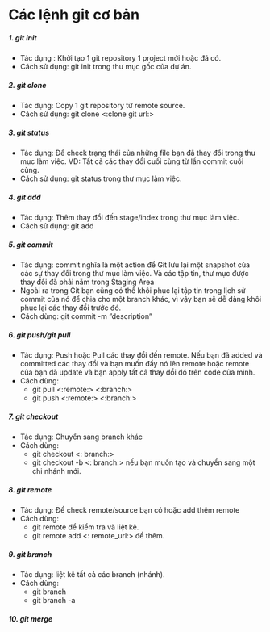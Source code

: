 # Các lệnh git cơ bản

##### 1. git init

- Tác dụng : Khởi tạo 1 git repository 1 project mới hoặc đã có.
- Cách sử dụng: git init trong thư mục gốc của dự án.

##### 2. git clone

- Tác dụng: Copy 1 git repository từ remote source.
- Cách sử dụng: git clone <:clone git url:>

##### 3. git status

- Tác dụng: Để check trạng thái của những file bạn đã thay đổi trong thư mục làm việc. VD: Tất cả các thay đổi cuối cùng từ lần commit cuối cùng.
- Cách sử dụng: git status trong thư mục làm việc.

##### 4. git add

- Tác dụng: Thêm thay đổi đến stage/index trong thư mục làm việc.
- Cách sử dụng: git add

##### 5. git commit

- Tác dụng: commit nghĩa là một action để Git lưu lại một snapshot của các sự thay đổi trong thư mục làm việc. Và các tập tin, thư mục được thay đổi đã phải nằm trong Staging Area
- Ngoài ra trong Git bạn cũng có thể khôi phục lại tập tin trong lịch sử commit của nó để chia cho một branch khác, vì vậy bạn sẽ dễ dàng khôi phục lại các thay đổi trước đó.
- Cách dùng: git commit -m ”description”

##### 6. git push/git pull

- Tác dụng: Push hoặc Pull các thay đổi đến remote. Nếu bạn đã added và committed các thay đổi và bạn muốn đẩy nó lên remote hoặc remote của bạn đã update và bạn apply tất cả thay đổi đó trên code của mình.
- Cách dùng:
  - git pull <:remote:> <:branch:>
  - git push <:remote:> <:branch:>

##### 7. git checkout

- Tác dụng: Chuyển sang branch khác
- Cách dùng:
  - git checkout <: branch:>
  - git checkout -b <: branch:> nếu bạn muốn tạo và chuyển sang một chi nhánh mới.

##### 8. git remote

- Tác dụng: Để check remote/source bạn có hoặc add thêm remote
- Cách dùng:
  - git remote để kiểm tra và liệt kê.
  - git remote add <: remote_url:> để thêm.

##### 9. git branch

- Tác dụng: liệt kê tất cả các branch (nhánh).
- Cách dùng:
  - git branch
  - git branch -a

##### 10. git merge
